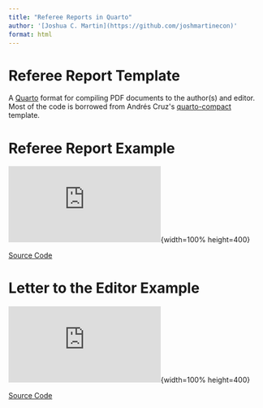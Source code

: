 ```yaml
---
title: "Referee Reports in Quarto"
author: '[Joshua C. Martin](https://github.com/joshmartinecon)'
format: html
---
```

  
# Referee Report Template

A [Quarto](https://quarto.org/) format for compiling PDF documents to the author(s) and editor. Most of the code is borrowed from Andrés Cruz's [quarto-compact](https://github.com/arcruz0/quarto-compact/blob/main/template.qmd) template.

# Referee Report Example

![](https://github.com/joshmartinecon/quarto-referee-report/blob/main/letter-to-the-editor.pdf){width=100% height=400}

[Source Code](https://github.com/joshmartinecon/quarto-referee-report/blob/main/letter%20to%20the%20editor.qmd)

# Letter to the Editor Example

![](https://github.com/joshmartinecon/quarto-referee-report/blob/main/letter-to-the-editor.pdf){width=100% height=400}

[Source Code](https://github.com/joshmartinecon/quarto-referee-report/blob/main/letter%20to%20the%20editor.qmd)
